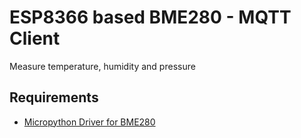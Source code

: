 # ESP8366 based BME280 - MQTT Client

Measure temperature, humidity and pressure

## Requirements

* [Micropython Driver for BME280][0]

[0]: https://github.com/catdog2/mpy_bme280_esp8266
